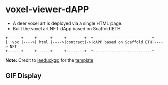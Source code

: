 # voxel-viewer-dAPP

- A deer voxel art is deployed via a single HTML page.
- Built the voxel art NFT dApp based on Scaffold ETH

```
+------+     +------+     +--------+  +--------------------------+
| .vox |---->| html |---->|contract|->|dAPP based on Scaffold ETH|----> NFT
+------+     +------+     +--------+  +--------------------------+

```

**Note:** Credit to [leeduckgo](https://github.com/leeduckgo) for the [template](https://github.com/WeLightProject/voxel-viewer-page)

## GIF Display



